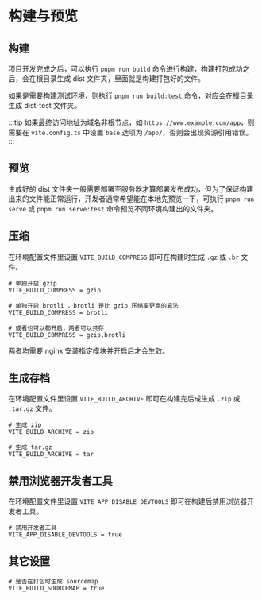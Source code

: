 # 构建与预览

## 构建

项目开发完成之后，可以执行 `pnpm run build` 命令进行构建，构建打包成功之后，会在根目录生成 dist 文件夹，里面就是构建打包好的文件。

如果是需要构建测试环境，则执行 `pnpm run build:test` 命令，对应会在根目录生成 dist-test 文件夹。

:::tip
如果最终访问地址为域名非根节点，如 `https://www.example.com/app`，则需要在 `vite.config.ts` 中设置 `base` 选项为 `/app/`，否则会出现资源引用错误。
:::

## 预览

生成好的 dist 文件夹一般需要部署至服务器才算部署发布成功，但为了保证构建出来的文件能正常运行，开发者通常希望能在本地先预览一下，可执行 `pnpm run serve` 或 `pnpm run serve:test` 命令预览不同环境构建出的文件夹。

## 压缩

在环境配置文件里设置 `VITE_BUILD_COMPRESS` 即可在构建时生成 `.gz` 或 `.br` 文件。

```
# 单独开启 gzip
VITE_BUILD_COMPRESS = gzip

# 单独开启 brotli ，brotli 是比 gzip 压缩率更高的算法
VITE_BUILD_COMPRESS = brotli

# 或者也可以都开启，两者可以共存
VITE_BUILD_COMPRESS = gzip,brotli
```

两者均需要 nginx 安装指定模块并开启后才会生效。

## 生成存档

在环境配置文件里设置 `VITE_BUILD_ARCHIVE` 即可在构建完后成生成 `.zip` 或 `.tar.gz` 文件。

```
# 生成 zip
VITE_BUILD_ARCHIVE = zip

# 生成 tar.gz
VITE_BUILD_ARCHIVE = tar
```

## 禁用浏览器开发者工具

在环境配置文件里设置 `VITE_APP_DISABLE_DEVTOOLS` 即可在构建后禁用浏览器开发者工具。

```
# 禁用开发者工具
VITE_APP_DISABLE_DEVTOOLS = true
```

## 其它设置

```
# 是否在打包时生成 sourcemap
VITE_BUILD_SOURCEMAP = true
```
